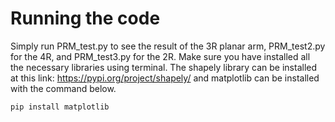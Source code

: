 # Running the code

Simply run PRM_test.py to see the result of the 3R planar arm, PRM_test2.py for the 4R, and PRM_test3.py for the 2R. Make sure you have installed all the necessary libraries using terminal. The shapely library can be installed at this link: https://pypi.org/project/shapely/ and matplotlib can be installed with the command below.

    pip install matplotlib
